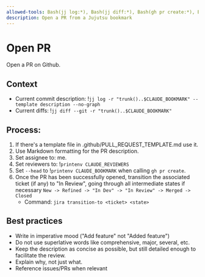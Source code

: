```yaml
---
allowed-tools: Bash(jj log:*), Bash(jj diff:*), Bash(gh pr create:*), Bash(jira transition-to:*), Bash(printenv:*)
description: Open a PR from a Jujutsu bookmark
---
```


# Open PR

Open a PR on Github.

## Context
- Current commit description: !`jj log -r "trunk()..$CLAUDE_BOOKMARK" --template description --no-graph`
- Current diffs: !`jj diff --git -r "trunk()..$CLAUDE_BOOKMARK"`


## Process:
1. If there's a template file in .github/PULL_REQUEST_TEMPLATE.md use it.
2. Use Markdown formatting for the PR description.
3. Set assignee to: me.
4. Set reviewers to: !`printenv CLAUDE_REVIEWERS`
5. Set `--head` to !`printenv CLAUDE_BOOKMARK` when calling `gh pr create`.
6. Once the PR has been successfully opened, transition the associated ticket
    (if any) to "In Review", going through all intermediate states if necessary
    `New -> Refined -> "In Dev" -> "In Review" -> Merged -> Closed`
   - Command: `jira transition-to <ticket> <state>`

## Best practices
- Write in imperative mood ("Add feature" not "Added feature")
- Do not use superlative words like comprehensive, major, several, etc.
- Keep the description as concise as possible, but still detailed enough to facilitate the review.
- Explain why, not just what.
- Reference issues/PRs when relevant
